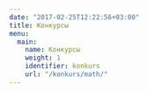 ```yaml
---
date: "2017-02-25T12:22:56+03:00"
title: Конкурсы
menu: 
  main:
    name: Конкурсы
    weight: 1
    identifier: konkurs
    url: "/konkurs/math/"
---
```


